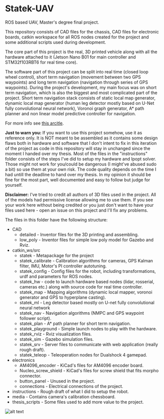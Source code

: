 # Statek-UAV
ROS based UAV, Master's degree final project.

This repository consists of CAD files for the chassis, CAD files for electronic boards, catkin workspace for all ROS nodes created for the project and some additional scripts used during development.

The core part of this project is the real, 3D printed vehicle along with all the hardware attached to it (Jetson Nano B01 for main controller and STM32f103RBT6 for real time core). 

The software part of this project can be split into real time (closed loop wheel control), short term navigation (movement between two GPS waypoints) and long term navigation (navigation through series of GPS waypoints).
During the project's development, my main focus was on short term navigation, which is also the biggest and most complicated part of the project. Short term navigation stack
consists of static local map generator, dynamic local map generator (human leg detector mostly based on U-Net fully convolutional neural network), Voronoi graph generator, A* path planner and non linear model predictive controller for navigation.

For more info see [this arcitle](https://www.hackster.io/Tai-Min/statek-uav-ff225e).

**Just to warn you:** If you want to use this project somehow, use it as reference only. It is NOT meant to be assembled as it contains some design flaws both in hardware
and software that I don't intent to fix in this iteration of the project as code in this repository will stay in unchanged since the moment I handed over my thesis.
Most of the files in the "instructions" folder consists of the steps I've did to setup my hardware and Ipopt solver. Those might not work for you/could be dangerous (I might've abused sudo a bit) so use them at your own risk. The code quality depends on the time I had untill the deadline to hand over my thesis. In my opinion it should be fine for the most part, well documented and easy to follow but judge for yourself.

**Disclaimer:** I've tried to credit all authors of 3D files used in the project. All of the models had permissive license allowing me to use them.
If you see your work here without being credited or you just don't want to have your files used here - open an issue on this project and I'll fix any problems.

The files in this folder have the following structure:
* CAD
  * detailed - Inventor files for the 3D printing and assembling.
  * low_poly - Inventor files for simple low poly model for Gazebo and Rviz.
* catkin_ws/src
  * statek - Metapackage for the project
  * statek_calibrate - Calibration algorithms for cameras, GPS Kalman filter, IMU, Motor's PI controller autotuning. 
  * statek_config - Config files for the robot, including transformations, urdf and parameters for ROS nodes.
  * statek_hw - code to launch hardware based nodes (lidar, rosserial, cameras etc.) along with source code for real time controller.
  * statek_map - Mapping algorithms (dynamic local mapper, voronoi generator and GPS to hyperplane casting).
  * statek_ml - Leg detector based mostly on U-net fully convolutional neural network
  * statek_nav - Navigation algorithms (NMPC and GPS waypoint follower script).
  * statek_plan - A* path planner for short term navigation.
  * statek_playground - Simple launch nodes to play with the hardware.
  * statek_rviz - Rviz visualization files.
  * statek_sim - Gazebo simulation files.
  * statek_srv - Server files to communicate with web application (really rough draft).
  * statek_teleop - Teleoperation nodes for Dualshock 4 gamepad.
* electronics
  * AM4096_encoder - KiCad's files for AM4096 encoder board.
  * Nucleo_screw_shield - KiCad's files for screw shield that fits morpho connector.
  * button_panel - Unused in the project.
  * connections - Electrical connections of the project.
* instructions - Rough draft of what I did to setup the robot.
* media - Contains camera's calibration chessboard.
* thesis_scripts - Some files used to add more value to the project.

![alt text](https://hackster.imgix.net/uploads/attachments/1331930/_jCfJIjiPkr.blob?auto=compress%2Cformat&w=900&h=675&fit=min "Title")
